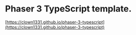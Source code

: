 # Phaser 3 TypeScript template.
[https://clown1331.github.io/phaser-3-typescript](https://clown1331.github.io/phaser-3-typescript)